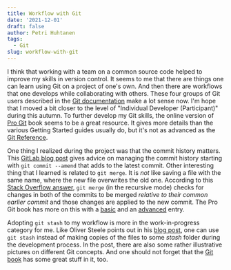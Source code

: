 ```yaml
---
title: Workflow with Git
date: '2021-12-01'
draft: false
author: Petri Huhtanen
tags:
  - Git
slug: workflow-with-git
---
```


I think that working with a team on a common source code helped to improve my skills in version control. It seems to me that there are things one can learn using Git on a project of one's own. And then there are workflows that one develops while collaborating with others. These four groups of Git users described in the [Git documentation](https://git-scm.com/docs/giteveryday#_description) make a lot sense now. I'm hope that I moved a bit closer to the level of "Individual Developer (Participant)" during this autumn. To further develop my Git skills, the online version of [Pro Git](https://git-scm.com/book/en/v2) book seems to be a great resource. It gives more details than the various Getting Started guides usually do, but it's not as advanced as the [Git Reference](https://git-scm.com/docs).

One thing I realized during the project was that the commit history matters. This [GitLab blog post](https://about.gitlab.com/blog/2018/06/07/keeping-git-commit-history-clean/) gives advice on managing the commit history starting with `git commit --amend` that adds to the latest commit. Other interesting thing that I learned is related to `git merge`. It is _not_ like saving a file with the same name, where the new file overwrites the old one. According to this [Stack Overflow answer](https://stackoverflow.com/a/14962580), `git merge` (in the recursive mode) checks for changes in both of the commits to be merged _relative to their common earlier commit_ and those changes are applied to the new commit. The Pro Git book has more on this with a [basic](https://git-scm.com/book/en/v2/Git-Branching-Basic-Branching-and-Merging) and an [advanced](https://git-scm.com/book/en/v2/Git-Tools-Advanced-Merging#_advanced_merging) entry.

Adopting `git stash` to my workflow is more in the work-in-progress category for me. Like Oliver Steele points out in his [blog post](https://blog.osteele.com/2008/05/my-git-workflow/), one can use `git stash` instead of making copies of the files to some _stash_ folder during the development process. In the post, there are also some rather illustrative pictures on different Git concepts. And one should not forget that the [Git book](https://git-scm.com/book/en/v2/Git-Tools-Stashing-and-Cleaning) has some great stuff in it, too.


